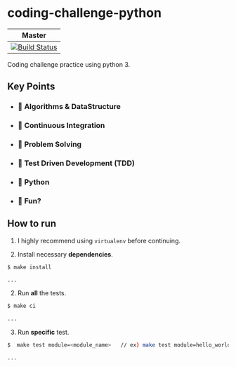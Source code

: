 # coding-challenge-python

| Master |
| ------ |
| [![Build Status](https://travis-ci.com/shawnkoon/coding-challenge-python.svg?branch=master)](https://travis-ci.com/shawnkoon/coding-challenge-python) |

Coding challenge practice using python 3.

## Key Points

- ### 🎯 Algorithms & DataStructure
- ### 🎯 Continuous Integration
- ### 🎯 Problem Solving
- ### 🎯 Test Driven Development (TDD)
- ### 🎯 Python
- ### 🎯 Fun?

## How to run

1. I highly recommend using `virtualenv` before continuing.

1. Install necessary **dependencies**.

  ```bash
  $ make install

  ...
  ```

2. Run **all** the tests.

  ```bash
  $ make ci

  ...
  ```

3. Run **specific** test.

  ```bash
  $  make test module=<module_name>   // ex) make test module=hello_world

  ...
  ```

